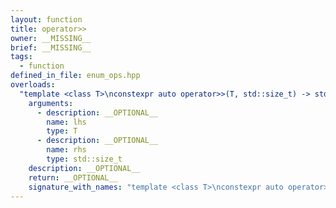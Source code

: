 ```yaml
---
layout: function
title: operator>>
owner: __MISSING__
brief: __MISSING__
tags:
  - function
defined_in_file: enum_ops.hpp
overloads:
  "template <class T>\nconstexpr auto operator>>(T, std::size_t) -> std::enable_if_t<stlab::implementation::has_enabled_bitmask<T>, T>":
    arguments:
      - description: __OPTIONAL__
        name: lhs
        type: T
      - description: __OPTIONAL__
        name: rhs
        type: std::size_t
    description: __OPTIONAL__
    return: __OPTIONAL__
    signature_with_names: "template <class T>\nconstexpr auto operator>>(T lhs, std::size_t rhs) -> std::enable_if_t<stlab::implementation::has_enabled_bitmask<T>, T>"
---
```

